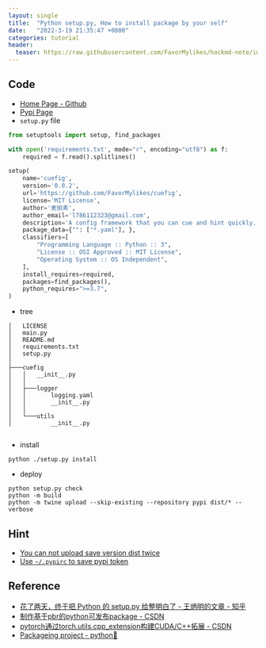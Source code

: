 ```yaml
---
layout: single
title:  "Python setup.py, How to install package by your self"
date:   "2022-3-19 21:35:47 +0800"
categories: tutorial
header:
  teaser: https://raw.githubusercontent.com/FavorMylikes/hackmd-note/img/img20220115190637.png
---
```


## Code

- [Home Page - Github](https://github.com/FavorMylikes/cuefig)
- [Pypi Page](https://pypi.org/project/cuefig/)
- `setup.py` file

```python
from setuptools import setup, find_packages

with open('requirements.txt', mode="r", encoding="utf8") as f:
    required = f.read().splitlines()

setup(
    name='cuefig',
    version='0.0.2',
    url='https://github.com/FavorMylikes/cuefig',
    license='MIT License',
    author='麦丽素',
    author_email='l786112323@gmail.com',
    description='A config framework that you can cue and hint quickly.',
    package_data={"": ["*.yaml"], },
    classifiers=[
        "Programming Language :: Python :: 3",
        "License :: OSI Approved :: MIT License",
        "Operating System :: OS Independent",
    ],
    install_requires=required,
    packages=find_packages(),
    python_requires=">=3.7",
)
```

- tree

```console
│   LICENSE
│   main.py
│   README.md
│   requirements.txt
│   setup.py
│
├───cuefig
│   │   __init__.py
│   │
│   ├───logger
│   │       logging.yaml
│   │       __init__.py
│   │
│   └───utils
│           __init__.py


```

- install

```console
python ./setup.py install
```

- deploy

```console
python setup.py check
python -m build
python -m twine upload --skip-existing --repository pypi dist/* --verbose
```

## Hint

- [You can not upload save version dist twice](https://github.com/pypa/packaging-problems/issues/74#issuecomment-137763944)
- [Use `~/.pypirc` to save pypi token](https://packaging.python.org/en/latest/specifications/pypirc/#using-a-pypi-token)

## Reference

- [花了两天，终于把 Python 的 setup.py 给整明白了 - 王炳明的文章 - 知乎](https://zhuanlan.zhihu.com/p/276461821)
- [制作基于pbr的python可发布package - CSDN](https://blog.csdn.net/napolunyishi/article/details/52067872)
- [pytorch通过torch.utils.cpp_extension构建CUDA/C++拓展 - CSDN](https://blog.csdn.net/tanmx219/article/details/87783312)
- [Packageing project - python🤙](https://packaging.python.org/en/latest/tutorials/packaging-projects)